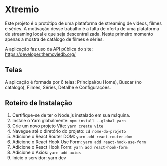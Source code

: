 # Xtremio

Este projeto é o protótipo de uma plataforma de streaming de videos, filmes e séries. A motivação desse trabalho é a falta de oferta de uma plataforma de streaming local e que seja descentralizada.
Neste primeiro momento apenas a mostra de catálogo de filmes e séries.

A aplicação faz uso da API pública do site: https://developer.themoviedb.org/


## Telas

A aplicação é formada por 6 telas: Principal(ou Home), Buscar (no catálogo), Filmes, Séries, Detalhe e Configurações.



## Roteiro de Instalação

1.  Certifique-se de ter o Node.js instalado em sua máquina.
2.  Instale o Yarn globalmente: `npm install --global yarn`
3.  Crie um novo projeto Vite: `yarn create vite`
4.  Navegue até o diretório do projeto: `cd nome-do-projeto`
5.  Adicione o React Router DOM: `yarn add react-router-dom`
6.  Adicione o React Hook Use Form: `yarn add react-hook-use-form`
7.  Adicione o React Hook Form: `yarn add react-hook-form`
8.  Adicione o Axios: `yarn add axios`
10.  Inicie o servidor: yarn dev
